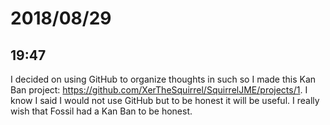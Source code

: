 # 2018/08/29

## 19:47

I decided on using GitHub to organize thoughts in such so I made this Kan Ban
project: <https://github.com/XerTheSquirrel/SquirrelJME/projects/1>. I know I
said I would not use GitHub but to be honest it will be useful. I really wish
that Fossil had a Kan Ban to be honest.

